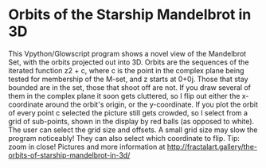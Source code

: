 # Orbits of the Starship Mandelbrot in 3D
This Vpython/Glowscript program shows a novel view of the Mandelbrot Set, with the orbits projected out into 3D. Orbits are the sequences of the iterated function z2 + c, where c is the point in the complex plane being tested for membership of the M-set, and z starts at 0+0j. Those that stay bounded are in the set, those that shoot off are not. If you draw several of them in the complex plane it soon gets cluttered, so I flip out either the x-coordinate around the orbit's origin, or the y-coordinate. If you plot the orbit of every point c selected the picture still gets crowded, so I select from a grid of sub-points, shown in the display by red balls (as opposed to white). The user can select the grid size and offsets. A small grid size may slow the program noticeably! They can also select which coordinate to flip. Tip: zoom in close! 
Pictures and more information at http://fractalart.gallery/the-orbits-of-starship-mandelbrot-in-3d/
